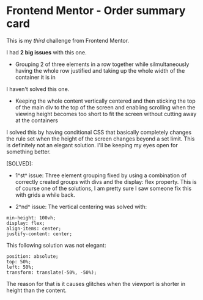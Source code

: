 # Frontend Mentor - Order summary card

This is my *third* challenge from Frontend Mentor.

I had **2 big issues** with this one.

- Grouping 2 of three elements in a row together while silmultaneously having the whole row justified and taking up the whole width of the container it is in

I haven't solved this one.

- Keeping the whole content vertically centered and then sticking the top of the main div to the top of the screen and enabling scrolling when the viewing height becomes too short to fit the screen without cutting away at the containers

I solved this by having conditional CSS that basically completely changes the rule set when the height of the screen changes beyond a set limit. This is definitely not an elegant solution. I'll be keeping my eyes open for something better.

[SOLVED]:

- 1^st^ issue: Three element grouping fixed by using a combination of correctly created groups with divs and the display: flex property. This is of course one of the solutions, I am pretty sure I saw someone fix this with grids a while back.

- 2^nd^ issue: The vertical centering was solved with:

`min-height: 100vh;`<br>
`display: flex;`<br>
`align-items: center;`<br>
`justify-content: center;`<br>

This following solution was not elegant:

`position: absolute;`<br>
`top: 50%;`<br>
`left: 50%;`<br>
`transform: translate(-50%, -50%);`<br>

The reason for that is it causes glitches when the viewport is shorter in height than the content.
